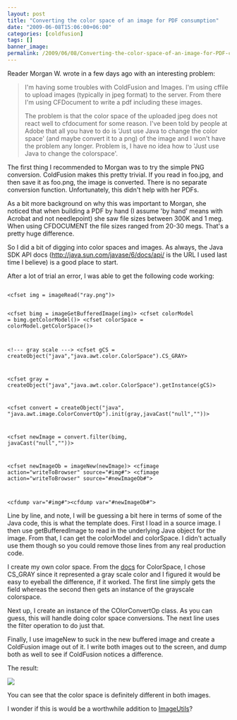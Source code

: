 ```yaml
---
layout: post
title: "Converting the color space of an image for PDF consumption"
date: "2009-06-08T15:06:00+06:00"
categories: [coldfusion]
tags: []
banner_image: 
permalink: /2009/06/08/Converting-the-color-space-of-an-image-for-PDF-consumption
---
```


Reader Morgan W. wrote in a few days ago with an interesting problem:
<p/>
<blockquote>
<p>
I'm having some troubles with ColdFusion and Images. I'm using cffile to upload images (typically in jpeg format) to the server. From there I'm using CFDocument to write a pdf including these images. 
</p>
<p>
The problem is that the color space of the uploaded jpeg does not react well to cfdocument for some reason. I've been told by people at Adobe that all you have to do is 'Just use Java to change the color space' (and maybe convert it to a png) of the image and I won't have the problem any longer. Problem is, I have no idea how to 'Just use Java to change the colorspace'.
</p>
</blockquote>
<p/>

The first thing I recommended to Morgan was to try the simple PNG conversion. ColdFusion makes this pretty trivial. If you read in foo.jpg, and then save it as foo.png, the image is converted. There is no separate conversion function. Unfortunately, this didn't help with her PDFs.
<p/>

As a bit more background on why this was important to Morgan, she noticed that when building a PDF by hand (I assume 'by hand' means with Acrobat and not needlepoint) she saw file sizes between 300K and 1 meg. When using CFDOCUMENT the file sizes ranged from 20-30 megs. That's a pretty huge difference.
<p/>

So I did a bit of digging into color spaces and images. As always, the Java SDK API docs (<a href="http://java.sun.com/javase/6/docs/api/">http://java.sun.com/javase/6/docs/api/</a> is the URL I used last time I believe) is a good place to start. 
<p/>

After a lot of trial an error, I was able to get the following code working:
<p/>

<code>
&lt;cfset img = imageRead("ray.png")&gt;

&lt;cfset bimg = imageGetBufferedImage(img)&gt;
&lt;cfset colorModel = bimg.getColorModel()&gt;
&lt;cfset colorSpace = colorModel.getColorSpace()&gt;

&lt;!--- gray scale ---&gt;
&lt;cfset gCS = createObject("java","java.awt.color.ColorSpace").CS_GRAY&gt;

&lt;cfset gray = createObject("java","java.awt.color.ColorSpace").getInstance(gCS)&gt;

&lt;cfset convert = createObject("java",
"java.awt.image.ColorConvertOp").init(gray,javaCast("null",""))&gt;

&lt;cfset newImage = convert.filter(bimg, javaCast("null",""))&gt;

&lt;cfset newImageOb = imageNew(newImage)&gt;
&lt;cfimage action="writeToBrowser" source="#img#"&gt;
&lt;cfimage action="writeToBrowser" source="#newImageOb#"&gt;

&lt;cfdump var="#img#"&gt;&lt;cfdump var="#newImageOb#"&gt;
</code>
<p/>

Line by line, and note, I will be guessing a bit here in terms of some of the Java code, this is what the template does. First I load in a source image. I then use getBufferedImage to read in the underlying Java object for the image. From that, I can get the colorModel and colorSpace. I didn't actually use them though so you could remove those lines from any real production code. 
<p/>

I create my own color space. From the <a href="http://java.sun.com/javase/6/docs/api/java/awt/color/ColorSpace.html">docs</a> for ColorSpace, I chose CS_GRAY since it represented a gray scale color and I figured it would be easy to eyeball the difference, if it worked. The first line simply gets the field whereas the second then gets an instance of the grayscale colorspace. 
<p/>

Next up, I create an instance of the COlorConvertOp class. As you can guess, this will handle doing color space conversions. The next line uses the filter operation to do just that.
<p/>

Finally, I use imageNew to suck in the new buffered image and create a ColdFusion image out of it. I write both images out to the screen, and dump both as well to see if ColdFusion notices a difference. 
<p/>

The result:
<p/>

<img src="https://static.raymondcamden.com/images//Picture 161.png">
<p/>

You can see that the color space is definitely different in both images.
<p/>

I wonder if this is would be a worthwhile addition to <a href="http://imageutils.riaforge.org/">ImageUtils</a>?